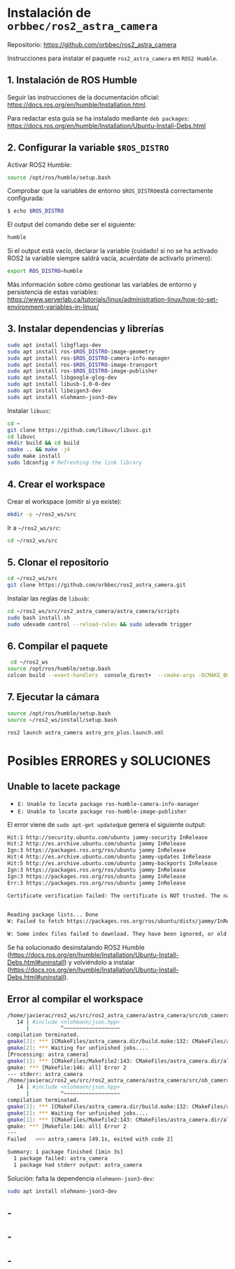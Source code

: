 # Instalación de `orbbec/ros2_astra_camera`

Repositorio: https://github.com/orbbec/ros2_astra_camera

Instrucciones para instalar el paquete `ros2_astra_camera` en `ROS2 Humble`.

## 1. Instalación de ROS Humble

Seguir las instrucciones de la documentación oficial: https://docs.ros.org/en/humble/Installation.html.

Para redactar esta guía se ha instalado mediante `deb packages`: https://docs.ros.org/en/humble/Installation/Ubuntu-Install-Debs.html


## 2. Configurar la variable `$ROS_DISTRO`
Activar ROS2 Humble:
```bash
source /opt/ros/humble/setup.bash
```
Comprobar que la variables de entorno `$ROS_DISTRO`está correctamente configurada:
```bash
$ echo $ROS_DISTRO
```

El output del comando debe ser el siguiente:
```bash
humble
```

Si el output está vacío, declarar la variable (cuidado! si no se ha activado ROS2 la variable siempre saldrá vacía, acuérdate de activarlo primero):
```bash
export ROS_DISTRO=humble
```

Más información sobre cómo gestionar las variables de entorno y persistencia de estas variables: https://www.serverlab.ca/tutorials/linux/administration-linux/how-to-set-environment-variables-in-linux/


## 3. Instalar dependencias y librerías
```bash
sudo apt install libgflags-dev
sudo apt install ros-$ROS_DISTRO-image-geometry
sudo apt install ros-$ROS_DISTRO-camera-info-manager
sudo apt install ros-$ROS_DISTRO-image-transport
sudo apt install ros-$ROS_DISTRO-image-publisher
sudo apt install libgoogle-glog-dev 
sudo apt install libusb-1.0-0-dev 
sudo apt install libeigen3-dev
sudo apt install nlohmann-json3-dev
```

Instalar `libuvc`:
```bash
cd ~
git clone https://github.com/libuvc/libuvc.git
cd libuvc
mkdir build && cd build
cmake .. && make -j4
sudo make install
sudo ldconfig # Refreshing the link library
```

## 4. Crear el workspace
Crear el workspace (omitir si ya existe):
```bash
mkdir -p ~/ros2_ws/src
```

Ir a `~/ros2_ws/src`:
```bash
cd ~/ros2_ws/src
```

## 5. Clonar el repositorio

```bash
cd ~/ros2_ws/src
git clone https://github.com/orbbec/ros2_astra_camera.git
```

Instalar las reglas de `libusb`:
```bash
cd ~/ros2_ws/src/ros2_astra_camera/astra_camera/scripts
sudo bash install.sh
sudo udevadm control --reload-rules && sudo udevadm trigger
```

## 6. Compilar el paquete
```bash
 cd ~/ros2_ws
source /opt/ros/humble/setup.bash 
colcon build --event-handlers  console_direct+  --cmake-args -DCMAKE_BUILD_TYPE=Release
```

## 7. Ejecutar la cámara
```bash
source /opt/ros/humble/setup.bash
source ~/ros2_ws/install/setup.bash

ros2 launch astra_camera astro_pro_plus.launch.xml
```

# Posibles ERRORES y SOLUCIONES

## Unable to lacete package
- `E: Unable to locate package ros-humble-camera-info-manager`
- `E: Unable to locate package ros-humble-image-publisher`

El error viene de `sudo apt-get update`que genera el siguiente output:
```bash
Hit:1 http://security.ubuntu.com/ubuntu jammy-security InRelease
Hit:2 http://es.archive.ubuntu.com/ubuntu jammy InRelease               
Ign:3 https://packages.ros.org/ros/ubuntu jammy InRelease               
Hit:4 http://es.archive.ubuntu.com/ubuntu jammy-updates InRelease       
Hit:5 http://es.archive.ubuntu.com/ubuntu jammy-backports InRelease
Ign:3 https://packages.ros.org/ros/ubuntu jammy InRelease
Ign:3 https://packages.ros.org/ros/ubuntu jammy InRelease
Err:3 https://packages.ros.org/ros/ubuntu jammy InRelease
  
Certificate verification failed: The certificate is NOT trusted. The name in the certificate does not match the expected.  Could not handshake: Error in the certificate verification. [IP: 64.50.233.100 443]


Reading package lists... Done
W: Failed to fetch https://packages.ros.org/ros/ubuntu/dists/jammy/InRelease  Certificate verification failed: The certificate is NOT trusted. The name in the certificate does not match the expected.  Could not handshake: Error in the certificate verification. [IP: 64.50.233.100 443]

W: Some index files failed to download. They have been ignored, or old ones used instead.
```

Se ha solucionado desinstalando ROS2 Humble (https://docs.ros.org/en/humble/Installation/Ubuntu-Install-Debs.html#uninstall) y volviéndolo a instalar (https://docs.ros.org/en/humble/Installation/Ubuntu-Install-Debs.html#uninstall).

## Error al compilar el workspace
```bash
/home/javierac/ros2_ws/src/ros2_astra_camera/astra_camera/src/ob_camera_info.cpp:14:10: fatal error: nlohmann/json.hpp: No such file or directory
   14 | #include <nlohmann/json.hpp>
      |          ^~~~~~~~~~~~~~~~~~~
compilation terminated.
gmake[2]: *** [CMakeFiles/astra_camera.dir/build.make:132: CMakeFiles/astra_camera.dir/src/ob_camera_info.cpp.o] Error 1
gmake[2]: *** Waiting for unfinished jobs....
[Processing: astra_camera]                             
gmake[1]: *** [CMakeFiles/Makefile2:143: CMakeFiles/astra_camera.dir/all] Error 2
gmake: *** [Makefile:146: all] Error 2
--- stderr: astra_camera
/home/javierac/ros2_ws/src/ros2_astra_camera/astra_camera/src/ob_camera_info.cpp:14:10: fatal error: nlohmann/json.hpp: No such file or directory
   14 | #include <nlohmann/json.hpp>
      |          ^~~~~~~~~~~~~~~~~~~
compilation terminated.
gmake[2]: *** [CMakeFiles/astra_camera.dir/build.make:132: CMakeFiles/astra_camera.dir/src/ob_camera_info.cpp.o] Error 1
gmake[2]: *** Waiting for unfinished jobs....
gmake[1]: *** [CMakeFiles/Makefile2:143: CMakeFiles/astra_camera.dir/all] Error 2
gmake: *** [Makefile:146: all] Error 2
---
Failed   <<< astra_camera [49.1s, exited with code 2]

Summary: 1 package finished [1min 3s]
  1 package failed: astra_camera
  1 package had stderr output: astra_camera
```

Solución: falta la dependencia `nlohmann-json3-dev`:
```bash
sudo apt install nlohmann-json3-dev
```
## -
## -
## -
